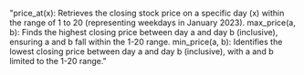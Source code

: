 "price_at(x): Retrieves the closing stock price on a specific day (x) within the range of 1 to 20 (representing weekdays in January 2023).
max_price(a, b): Finds the highest closing price between day a and day b (inclusive), ensuring a and b fall within the 1-20 range.
min_price(a, b): Identifies the lowest closing price between day a and day b (inclusive), with a and b limited to the 1-20 range." 
